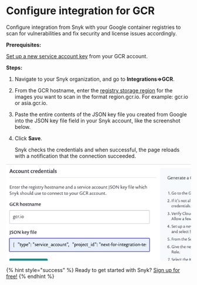 # Configure integration for GCR

Configure integration from Snyk with your Google container registries to scan for vulnerabilities and fix security and license issues accordingly.

**Prerequisites:**

[Set up a new service account key](https://support.snyk.io/hc/articles/360004191777#UUID-53c3d159-a436-9605-ec76-6bdc016fd824) from your GCR account.

**Steps:**

1. Navigate to your Snyk organization, and go to **Integrations=&gt;GCR**.
2. From the GCR hostname, enter the [registry storage region](https://cloud.google.com/container-registry/docs/pushing-and-pulling) for the images you want to scan in the format region.gcr.io. For example: gcr.io or asia.gcr.io.
3. Paste the entire contents of the JSON key file you created from Google into the JSON key file field in your Snyk account, like the screenshot below. 
4. Click **Save**.

   Snyk checks the credentials and when successful, the page reloads with a notification that the connection succeeded.

![GCR\_configur.png](../../../.gitbook/assets/uuid-47cf04cb-248e-5d0f-d35a-f36fbb624614-en.png)

{% hint style="success" %}
Ready to get started with Snyk? [Sign up for free!](https://snyk.io/login?cta=sign-up&loc=footer&page=support_docs_page)
{% endhint %}

